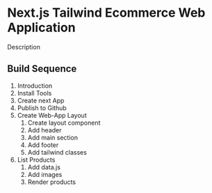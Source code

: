 # Next.js Tailwind Ecommerce Web Application

Description 

## Build Sequence

1. Introduction
2. Install Tools
3. Create next App
4. Publish to Github
5. Create Web-App Layout
    1. Create layout component 
    2. Add header
    3. Add main section 
    4. Add footer 
    5. Add tailwind classes
6. List Products
    1. Add data.js
    2. Add images
    3. Render products

    